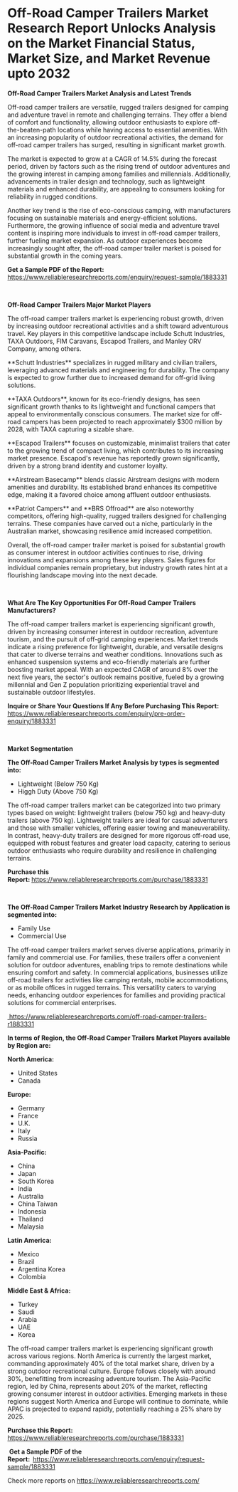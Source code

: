 <p><h1>Off-Road Camper Trailers Market Research Report Unlocks Analysis on the Market Financial Status, Market Size, and Market Revenue upto 2032</h1></p><p><strong>Off-Road Camper Trailers Market Analysis and Latest Trends</strong></p>
<p><p>Off-road camper trailers are versatile, rugged trailers designed for camping and adventure travel in remote and challenging terrains. They offer a blend of comfort and functionality, allowing outdoor enthusiasts to explore off-the-beaten-path locations while having access to essential amenities. With an increasing popularity of outdoor recreational activities, the demand for off-road camper trailers has surged, resulting in significant market growth.</p><p>The market is expected to grow at a CAGR of 14.5% during the forecast period, driven by factors such as the rising trend of outdoor adventures and the growing interest in camping among families and millennials. Additionally, advancements in trailer design and technology, such as lightweight materials and enhanced durability, are appealing to consumers looking for reliability in rugged conditions.</p><p>Another key trend is the rise of eco-conscious camping, with manufacturers focusing on sustainable materials and energy-efficient solutions. Furthermore, the growing influence of social media and adventure travel content is inspiring more individuals to invest in off-road camper trailers, further fueling market expansion. As outdoor experiences become increasingly sought after, the off-road camper trailer market is poised for substantial growth in the coming years.</p></p>
<p><strong>Get a Sample PDF of the Report:&nbsp;</strong> <a href="https://www.reliableresearchreports.com/enquiry/request-sample/1883331?utm_campaign=2809&utm_medium=2&utm_source=Github&utm_content=ia&utm_term=31032025&utm_id=off-road-camper-trailers">https://www.reliableresearchreports.com/enquiry/request-sample/1883331</a></p>
<p>&nbsp;</p>
<p><strong>Off-Road Camper Trailers Major Market Players</strong></p>
<p><p>The off-road camper trailers market is experiencing robust growth, driven by increasing outdoor recreational activities and a shift toward adventurous travel. Key players in this competitive landscape include Schutt Industries, TAXA Outdoors, FIM Caravans, Escapod Trailers, and Manley ORV Company, among others.</p><p>**Schutt Industries** specializes in rugged military and civilian trailers, leveraging advanced materials and engineering for durability. The company is expected to grow further due to increased demand for off-grid living solutions.</p><p>**TAXA Outdoors**, known for its eco-friendly designs, has seen significant growth thanks to its lightweight and functional campers that appeal to environmentally conscious consumers. The market size for off-road campers has been projected to reach approximately $300 million by 2028, with TAXA capturing a sizable share.</p><p>**Escapod Trailers** focuses on customizable, minimalist trailers that cater to the growing trend of compact living, which contributes to its increasing market presence. Escapod's revenue has reportedly grown significantly, driven by a strong brand identity and customer loyalty.</p><p>**Airstream Basecamp** blends classic Airstream designs with modern amenities and durability. Its established brand enhances its competitive edge, making it a favored choice among affluent outdoor enthusiasts. </p><p>**Patriot Campers** and **BRS Offroad** are also noteworthy competitors, offering high-quality, rugged trailers designed for challenging terrains. These companies have carved out a niche, particularly in the Australian market, showcasing resilience amid increased competition.</p><p>Overall, the off-road camper trailer market is poised for substantial growth as consumer interest in outdoor activities continues to rise, driving innovations and expansions among these key players. Sales figures for individual companies remain proprietary, but industry growth rates hint at a flourishing landscape moving into the next decade.</p></p>
<p>&nbsp;</p>
<p><strong>What Are The Key Opportunities For Off-Road Camper Trailers Manufacturers?</strong></p>
<p><p>The off-road camper trailers market is experiencing significant growth, driven by increasing consumer interest in outdoor recreation, adventure tourism, and the pursuit of off-grid camping experiences. Market trends indicate a rising preference for lightweight, durable, and versatile designs that cater to diverse terrains and weather conditions. Innovations such as enhanced suspension systems and eco-friendly materials are further boosting market appeal. With an expected CAGR of around 8% over the next five years, the sector's outlook remains positive, fueled by a growing millennial and Gen Z population prioritizing experiential travel and sustainable outdoor lifestyles.</p></p>
<p><strong>Inquire or Share Your Questions If Any Before Purchasing This Report:</strong> <a href="https://www.reliableresearchreports.com/enquiry/pre-order-enquiry/1883331?utm_campaign=2809&utm_medium=2&utm_source=Github&utm_content=ia&utm_term=31032025&utm_id=off-road-camper-trailers">https://www.reliableresearchreports.com/enquiry/pre-order-enquiry/1883331</a></p>
<p>&nbsp;</p>
<p><strong>Market Segmentation</strong></p>
<p><strong>The Off-Road Camper Trailers Market Analysis by types is segmented into:</strong></p>
<p><ul><li>Lightweight (Below 750 Kg)</li><li>Higgh Duty (Above 750 Kg)</li></ul></p>
<p><p>The off-road camper trailers market can be categorized into two primary types based on weight: lightweight trailers (below 750 kg) and heavy-duty trailers (above 750 kg). Lightweight trailers are ideal for casual adventurers and those with smaller vehicles, offering easier towing and maneuverability. In contrast, heavy-duty trailers are designed for more rigorous off-road use, equipped with robust features and greater load capacity, catering to serious outdoor enthusiasts who require durability and resilience in challenging terrains.</p></p>
<p><strong>Purchase this Report:&nbsp;</strong><a href="https://www.reliableresearchreports.com/purchase/1883331?utm_campaign=2809&utm_medium=2&utm_source=Github&utm_content=ia&utm_term=31032025&utm_id=off-road-camper-trailers">https://www.reliableresearchreports.com/purchase/1883331</a></p>
<p>&nbsp;</p>
<p><strong>The Off-Road Camper Trailers Market Industry Research by Application is segmented into:</strong></p>
<p><ul><li>Family Use</li><li>Commercial Use</li></ul></p>
<p><p>The off-road camper trailers market serves diverse applications, primarily in family and commercial use. For families, these trailers offer a convenient solution for outdoor adventures, enabling trips to remote destinations while ensuring comfort and safety. In commercial applications, businesses utilize off-road trailers for activities like camping rentals, mobile accommodations, or as mobile offices in rugged terrains. This versatility caters to varying needs, enhancing outdoor experiences for families and providing practical solutions for commercial enterprises.</p></p>
<p><a href="https://www.reliableresearchreports.com/off-road-camper-trailers-r1883331?utm_campaign=2809&utm_medium=2&utm_source=Github&utm_content=ia&utm_term=31032025&utm_id=off-road-camper-trailers">&nbsp;https://www.reliableresearchreports.com/off-road-camper-trailers-r1883331</a></p>
<p><strong>In terms of Region, the Off-Road Camper Trailers Market Players available by Region are:</strong></p>
<p>
    <p> <strong> North America: </strong>
        <ul>
            <li>United States</li>
            <li>Canada</li>
        </ul>
        </p> 
    <p> <strong> Europe: </strong>
        <ul>
            <li>Germany</li>
            <li>France</li>
            <li>U.K.</li>
            <li>Italy</li>
            <li>Russia</li>
        </ul>
        </p> 
    <p> <strong> Asia-Pacific: </strong>
        <ul>
            <li>China</li>
            <li>Japan</li>
            <li>South Korea</li>
            <li>India</li>
            <li>Australia</li>
            <li>China Taiwan</li>
            <li>Indonesia</li>
            <li>Thailand</li>
            <li>Malaysia</li>
        </ul>
        </p> 
    <p> <strong> Latin America: </strong>
        <ul>
            <li>Mexico</li>
            <li>Brazil</li>
            <li>Argentina Korea</li>
            <li>Colombia</li>
        </ul>
        </p> 
    <p> <strong> Middle East & Africa: </strong>
        <ul>
            <li>Turkey</li>
            <li>Saudi</li>
            <li>Arabia</li>
            <li>UAE</li>
            <li>Korea</li>
        </ul>
    </p>
    </p>
<p><p>The off-road camper trailers market is experiencing significant growth across various regions. North America is currently the largest market, commanding approximately 40% of the total market share, driven by a strong outdoor recreational culture. Europe follows closely with around 30%, benefitting from increasing adventure tourism. The Asia-Pacific region, led by China, represents about 20% of the market, reflecting growing consumer interest in outdoor activities. Emerging markets in these regions suggest North America and Europe will continue to dominate, while APAC is projected to expand rapidly, potentially reaching a 25% share by 2025.</p></p>
<p><strong>Purchase this Report: </strong><a href="https://www.reliableresearchreports.com/purchase/1883331?utm_campaign=2809&utm_medium=2&utm_source=Github&utm_content=ia&utm_term=31032025&utm_id=off-road-camper-trailers">https://www.reliableresearchreports.com/purchase/1883331</a></p>
<p>&nbsp;<strong>Get a Sample PDF of the Report:&nbsp;&nbsp;</strong><a href="https://www.reliableresearchreports.com/enquiry/request-sample/1883331?utm_campaign=2809&utm_medium=2&utm_source=Github&utm_content=ia&utm_term=31032025&utm_id=off-road-camper-trailers">https://www.reliableresearchreports.com/enquiry/request-sample/1883331</a></p>
<p><strong></strong></p>
<p>Check more reports on <a href="https://www.reliableresearchreports.com/?utm_campaign=2809&utm_medium=2&utm_source=Github&utm_content=ia&utm_term=31032025&utm_id=off-road-camper-trailers">https://www.reliableresearchreports.com/</a></p>